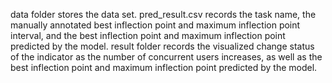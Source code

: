 data folder stores the data set.
pred_result.csv records the task name, the manually annotated best inflection point and maximum inflection point interval, and the best inflection point and maximum inflection point predicted by the model.
result folder records the visualized change status of the indicator as the number of concurrent users increases, as well as the best inflection point and maximum inflection point predicted by the model.